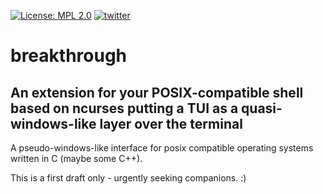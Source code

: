 [![License: MPL 2.0](https://img.shields.io/badge/License-MPL%202.0-brightgreen.svg)](https://opensource.org/licenses/MPL-2.0)
[![twitter](https://badges.aleen42.com/src/twitter.svg)](https://twitter.com/jagottsicher)

# breakthrough
## An extension for your POSIX-compatible shell based on ncurses putting a TUI as a quasi-windows-like layer over the terminal

A pseudo-windows-like interface for posix compatible operating systems written in C (maybe some C++).

This is a first draft only - urgently seeking companions. :)
